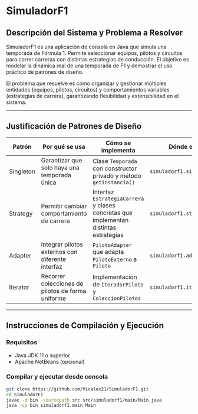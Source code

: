 # SimuladorF1

## Descripción del Sistema y Problema a Resolver

SimuladorF1 es una aplicación de consola en Java que simula una temporada de Fórmula 1. Permite seleccionar equipos, pilotos y circuitos para correr carreras con distintas estrategias de conducción. El objetivo es modelar la dinámica real de una temporada de F1 y demostrar el uso práctico de patrones de diseño.

El problema que resuelve es cómo organizar y gestionar múltiples entidades (equipos, pilotos, circuitos) y comportamientos variables (estrategias de carrera), garantizando flexibilidad y extensibilidad en el sistema.

---

## Justificación de Patrones de Diseño

| Patrón         | Por qué se usa                               | Cómo se implementa                                   | Dónde en el código                                |
|----------------|---------------------------------------------|-----------------------------------------------------|--------------------------------------------------|
| Singleton      | Garantizar que solo haya una temporada única| Clase `Temporada` con constructor privado y método `getInstancia()` | `simuladorf1.singleton.Temporada`                |
| Strategy       | Permitir cambiar comportamiento de carrera | Interfaz `EstrategiaCarrera` y clases concretas que implementan distintas estrategias | `simuladorf1.strategy.*`                          |
| Adapter        | Integrar pilotos externos con diferente interfaz | `PilotoAdapter` que adapta `PilotoExterno` a `Piloto` | `simuladorf1.adapter.*`                           |
| Iterator       | Recorrer colecciones de pilotos de forma uniforme | Implementación de `IteradorPiloto` y `ColeccionPilotos` | `simuladorf1.iterator.*`                          |

---

## Instrucciones de Compilación y Ejecución

### Requisitos

- Java JDK 11 o superior
- Apache NetBeans (opcional)

### Compilar y ejecutar desde consola

```bash
git clone https://github.com/Vicalex21/SimuladorF1.git
cd SimuladorF1
javac -d bin -sourcepath src src/simuladorf1/main/Main.java
java -cp bin simuladorf1.main.Main
